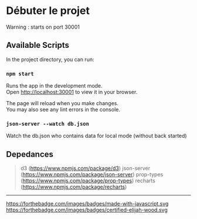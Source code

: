 
# Débuter le projet

Warning : starts on port 30001

## Available Scripts

In the project directory, you can run:

### `npm start`

Runs the app in the development mode.\
Open [http://localhost:30001](http://localhost:30001) to view it in your browser.

The page will reload when you make changes.\
You may also see any lint errors in the console.

### `json-server --watch db.json`
Watch the db.json who contains data for local mode (without back started)


## Depedances 
> d3 (https://www.npmjs.com/package/d3)
> json-server (https://www.npmjs.com/package/json-server)
>  prop-types (https://www.npmjs.com/package/prop-types)
> recharts (https://www.npmjs.com/package/recharts)

---------------
https://forthebadge.com/images/badges/made-with-javascript.svg
https://forthebadge.com/images/badges/certified-elijah-wood.svg